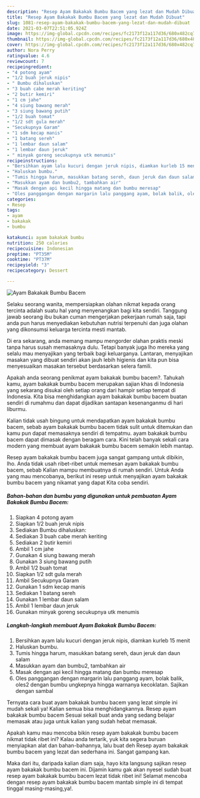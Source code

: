 ```yaml
---
description: "Resep Ayam Bakakak Bumbu Bacem yang lezat dan Mudah Dibuat"
title: "Resep Ayam Bakakak Bumbu Bacem yang lezat dan Mudah Dibuat"
slug: 1081-resep-ayam-bakakak-bumbu-bacem-yang-lezat-dan-mudah-dibuat
date: 2021-03-07T22:51:05.924Z
image: https://img-global.cpcdn.com/recipes/fc2173f12a117d36/680x482cq70/ayam-bakakak-bumbu-bacem-foto-resep-utama.jpg
thumbnail: https://img-global.cpcdn.com/recipes/fc2173f12a117d36/680x482cq70/ayam-bakakak-bumbu-bacem-foto-resep-utama.jpg
cover: https://img-global.cpcdn.com/recipes/fc2173f12a117d36/680x482cq70/ayam-bakakak-bumbu-bacem-foto-resep-utama.jpg
author: Nora Perry
ratingvalue: 4.6
reviewcount: 7
recipeingredient:
- "4 potong ayam"
- "1/2 buah jeruk nipis"
- " Bumbu dihaluskan"
- "3 buah cabe merah keriting"
- "2 butir kemiri"
- "1 cm jahe"
- "4 siung bawang merah"
- "3 siung bawang putih"
- "1/2 buah tomat"
- "1/2 sdt gula merah"
- "Secukupnya Garam"
- "1 sdm kecap manis"
- "1 batang sereh"
- "1 lembar daun salam"
- "1 lembar daun jeruk"
- " minyak goreng secukupnya utk menumis"
recipeinstructions:
- "Bersihkan ayam lalu kucuri dengan jeruk nipis, diamkan kurleb 15 menit"
- "Haluskan bumbu."
- "Tumis hingga harum, masukkan batang sereh, daun jeruk dan daun salam"
- "Masukkan ayam dan bumbu2, tambahkan air"
- "Masak dengan api kecil hingga matang dan bumbu meresap"
- "Oles panggangan dengan margarin lalu panggang ayam, bolak balik, oles2 dengan bumbu ungkepnya hingga warnanya kecoklatan. Sajikan dengan sambal"
categories:
- Resep
tags:
- ayam
- bakakak
- bumbu

katakunci: ayam bakakak bumbu 
nutrition: 250 calories
recipecuisine: Indonesian
preptime: "PT35M"
cooktime: "PT37M"
recipeyield: "3"
recipecategory: Dessert

---
```



![Ayam Bakakak Bumbu Bacem](https://img-global.cpcdn.com/recipes/fc2173f12a117d36/680x482cq70/ayam-bakakak-bumbu-bacem-foto-resep-utama.jpg)

Selaku seorang wanita, mempersiapkan olahan nikmat kepada orang tercinta adalah suatu hal yang menyenangkan bagi kita sendiri. Tanggung jawab seorang ibu bukan cuman mengerjakan pekerjaan rumah saja, tapi anda pun harus menyediakan kebutuhan nutrisi terpenuhi dan juga olahan yang dikonsumsi keluarga tercinta mesti mantab.

Di era  sekarang, anda memang mampu mengorder olahan praktis meski tanpa harus susah memasaknya dulu. Tetapi banyak juga lho mereka yang selalu mau menyajikan yang terbaik bagi keluarganya. Lantaran, menyajikan masakan yang dibuat sendiri akan jauh lebih higienis dan kita pun bisa menyesuaikan masakan tersebut berdasarkan selera famili. 



Apakah anda seorang penikmat ayam bakakak bumbu bacem?. Tahukah kamu, ayam bakakak bumbu bacem merupakan sajian khas di Indonesia yang sekarang disukai oleh setiap orang dari hampir setiap tempat di Indonesia. Kita bisa menghidangkan ayam bakakak bumbu bacem buatan sendiri di rumahmu dan dapat dijadikan santapan kesenanganmu di hari liburmu.

Kalian tidak usah bingung untuk mendapatkan ayam bakakak bumbu bacem, sebab ayam bakakak bumbu bacem tidak sulit untuk ditemukan dan kamu pun dapat memasaknya sendiri di tempatmu. ayam bakakak bumbu bacem dapat dimasak dengan beragam cara. Kini telah banyak sekali cara modern yang membuat ayam bakakak bumbu bacem semakin lebih mantap.

Resep ayam bakakak bumbu bacem juga sangat gampang untuk dibikin, lho. Anda tidak usah ribet-ribet untuk memesan ayam bakakak bumbu bacem, sebab Kalian mampu membuatnya di rumah sendiri. Untuk Anda yang mau mencobanya, berikut ini resep untuk menyajikan ayam bakakak bumbu bacem yang nikamat yang dapat Kita coba sendiri.

<!--inarticleads1-->

##### Bahan-bahan dan bumbu yang digunakan untuk pembuatan Ayam Bakakak Bumbu Bacem:

1. Siapkan 4 potong ayam
1. Siapkan 1/2 buah jeruk nipis
1. Sediakan  Bumbu dihaluskan:
1. Sediakan 3 buah cabe merah keriting
1. Sediakan 2 butir kemiri
1. Ambil 1 cm jahe
1. Gunakan 4 siung bawang merah
1. Gunakan 3 siung bawang putih
1. Ambil 1/2 buah tomat
1. Siapkan 1/2 sdt gula merah
1. Ambil Secukupnya Garam
1. Gunakan 1 sdm kecap manis
1. Sediakan 1 batang sereh
1. Gunakan 1 lembar daun salam
1. Ambil 1 lembar daun jeruk
1. Gunakan  minyak goreng secukupnya utk menumis




<!--inarticleads2-->

##### Langkah-langkah membuat Ayam Bakakak Bumbu Bacem:

1. Bersihkan ayam lalu kucuri dengan jeruk nipis, diamkan kurleb 15 menit
1. Haluskan bumbu.
1. Tumis hingga harum, masukkan batang sereh, daun jeruk dan daun salam
1. Masukkan ayam dan bumbu2, tambahkan air
1. Masak dengan api kecil hingga matang dan bumbu meresap
1. Oles panggangan dengan margarin lalu panggang ayam, bolak balik, oles2 dengan bumbu ungkepnya hingga warnanya kecoklatan. Sajikan dengan sambal




Ternyata cara buat ayam bakakak bumbu bacem yang lezat simple ini mudah sekali ya! Kalian semua bisa menghidangkannya. Resep ayam bakakak bumbu bacem Sesuai sekali buat anda yang sedang belajar memasak atau juga untuk kalian yang sudah hebat memasak.

Apakah kamu mau mencoba bikin resep ayam bakakak bumbu bacem nikmat tidak ribet ini? Kalau anda tertarik, yuk kita segera buruan menyiapkan alat dan bahan-bahannya, lalu buat deh Resep ayam bakakak bumbu bacem yang lezat dan sederhana ini. Sangat gampang kan. 

Maka dari itu, daripada kalian diam saja, hayo kita langsung sajikan resep ayam bakakak bumbu bacem ini. Dijamin kamu gak akan nyesel sudah buat resep ayam bakakak bumbu bacem lezat tidak ribet ini! Selamat mencoba dengan resep ayam bakakak bumbu bacem mantab simple ini di tempat tinggal masing-masing,ya!.

